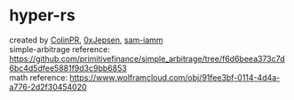 # hyper-rs

created by [ColinPR](https://github.com/ColinPR), [0xJepsen](https://github.com/0xJepsen), [sam-iamm](https://github.com/sam-iamm)  
simple-arbitrage reference: https://github.com/primitivefinance/simple_arbitrage/tree/f6d6beea373c7d6bc4d5dfee5881f9d3c9bb6853  
math reference: https://www.wolframcloud.com/obj/91fee3bf-0114-4d4a-a776-2d2f30454020

